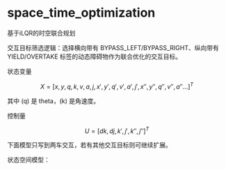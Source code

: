 # space_time_optimization
基于iLQR的时空联合规划

交互目标筛选逻辑：选择横向带有 BYPASS\_LEFT/BYPASS\_RIGHT、纵向带有 YIELD/OVERTAKE 标签的动态障碍物作为联合优化的交互目标。

状态变量

$$
X = [x, y, q, k, v, a, j, x', y', q', v', a', j', x'', y'', q'', v'', a''...]^T
$$

其中 \(q\) 是 theta，\(k\) 是角速度。

控制量

$$
U = [dk, dj, k', j', k'', j'']^T
$$

下面模型只写到两车交互，若有其他交互目标则可继续扩展。

状态空间模型：


